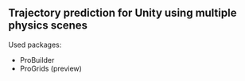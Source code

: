 ## Trajectory prediction for Unity using multiple physics scenes
 
Used packages:
- ProBuilder
- ProGrids (preview)